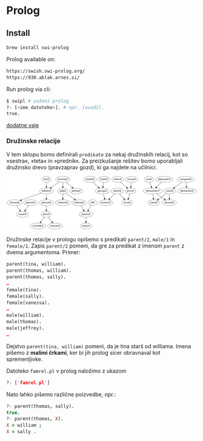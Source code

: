 # Prolog

## Install

```bash
brew install swi-prolog
```

Prolog available on:

```txt
https://swish.swi-prolog.org/ 
https://930.ablak.arnes.si/
```

Run prolog via cli:

```bash
$ swipl # zaženi prolog
?- [<ime datoteke>]. # npr. [uvod2].
true.
```

[dodatne vaje](https://codeq.si/?s=login)

### Družinske relacije

V tem sklopu bomo definirali `predikate` za nekaj družinskih relacij, kot so »sestra«, »teta« in »prednik«. Za preizkušanje rešitev bomo uporabljali družinsko drevo (pravzaprav gozd), ki ga najdete na učilnici.

![famrel](./images/famrel.svg)

Družinske relacije v prologu opišemo s predikati `parent/2`, `male/1` in `female/1`. Zapis `parent/2` pomeni, da gre za predikat z imenom `parent` z dvema argumentoma. Primer:

```prolog
parent(tina, william).
parent(thomas, william).
parent(thomas, sally).
…
female(tina).
female(sally).
female(vanessa).
…
male(william).
male(thomas).
male(jeffrey).
…
```

Dejstvo `parent(tina, william)` pomeni, da je tina starš od williama. Imena pišemo z **malimi črkami**, ker bi jih prolog sicer obravnaval kot spremenljivke.

Datoteko `famrel.pl` v prolog naložimo z ukazom

```prolog
?- ['famrel.pl']
```

Nato lahko pišemo različne poizvedbe, npr.:

```prolog
?- parent(thomas, sally).
true.
?- parent(thomas, X).
X = william ;
X = sally .
```